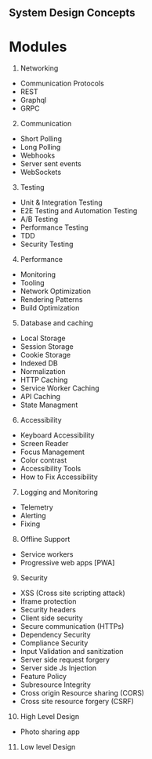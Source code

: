 ## System Design Concepts

# Modules
1. Networking
  - Communication Protocols
  - REST 
  - Graphql
  - GRPC

2. Communication
  - Short Polling
  - Long Polling
  - Webhooks
  - Server sent events
  - WebSockets

3. Testing
  - Unit & Integration Testing
  - E2E Testing and Automation Testing
  - A/B Testing
  - Performance Testing
  - TDD 
  - Security Testing

4. Performance
  - Monitoring
  - Tooling
  - Network Optimization
  - Rendering Patterns
  - Build Optimization

5. Database and caching
  - Local Storage
  - Session Storage
  - Cookie Storage
  - Indexed DB
  - Normalization
  - HTTP Caching
  - Service Worker Caching
  - API Caching
  - State Managment

6. Accessibility
  - Keyboard Accessibility
  - Screen Reader
  - Focus Management
  - Color contrast
  - Accessibility Tools
  - How to Fix Accessibility

7. Logging and Monitoring
  - Telemetry
  - Alerting
  - Fixing

8. Offline Support
  - Service workers
  - Progressive web apps [PWA]

9. Security
  - XSS (Cross site scripting attack)
  - Iframe protection
  - Security headers
  - Client side security
  - Secure communication (HTTPs)
  - Dependency Security
  - Compliance Security
  - Input Validation and sanitization
  - Server side request forgery
  - Server side Js Injection
  - Feature Policy
  - Subresource Integrity
  - Cross origin Resource sharing  (CORS)
  - Cross site resource forgery (CSRF)

10. High Level Design
  - Photo sharing app

11. Low level Design